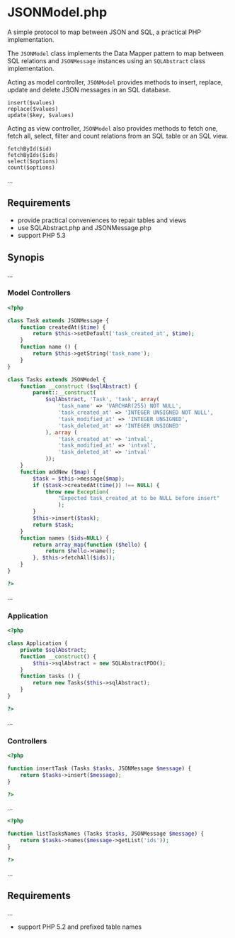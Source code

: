 JSONModel.php
===
A simple protocol to map between JSON and SQL, a practical PHP implementation.

The `JSONModel` class implements the Data Mapper pattern to map between SQL relations and `JSONMessage` instances using an `SQLAbstract` class implementation.

Acting as model controller, `JSONModel` provides methods to insert, replace, update and delete JSON messages in an SQL database.

~~~
insert($values)
replace($values)
update($key, $values)
~~~

Acting as view controller, `JSONModel` also provides methods to fetch one, fetch all, select, filter and count relations from an SQL table or an SQL view.

~~~
fetchById($id)
fetchByIds($ids)
select($options)
count($options)
~~~

...

Requirements
---
- provide practical conveniences to repair tables and views
- use SQLAbstract.php and JSONMessage.php
- support PHP 5.3

Synopis
---
...

### Model Controllers

~~~php
<?php

class Task extends JSONMessage {
    function createdAt($time) {
        return $this->setDefault('task_created_at', $time);
    }
    function name () {
        return $this->getString('task_name');
    }
}

class Tasks extends JSONModel {
    function __construct ($sqlAbstract) {
        parent::__construct(
            $sqlAbstract, 'Task', 'task', array(
                'task_name' => 'VARCHAR(255) NOT NULL',
                'task_created_at' => 'INTEGER UNSIGNED NOT NULL',
                'task_modified_at' => 'INTEGER UNSIGNED',
                'task_deleted_at' => 'INTEGER UNSIGNED'
            ), array (
                'task_created_at' => 'intval',
                'task_modified_at' => 'intval',
                'task_deleted_at' => 'intval'
            ));
    }
    function addNew ($map) {
        $task = $this->message($map);
        if ($task->createdAt(time()) !== NULL) {
            throw new Exception(
                "Expected task_created_at to be NULL before insert"
                );
        }
        $this->insert($task);
        return $task;
    }
    function names ($ids=NULL) {
        return array_map(function ($hello) {
            return $hello->name();
        }, $this->fetchAll($ids));
    }
}

?>
~~~

...

### Application

~~~php
<?php

class Application {
    private $sqlAbstract;
    function __construct() {
        $this->sqlAbstract = new SQLAbstractPDO();
    }
    function tasks () {
        return new Tasks($this->sqlAbstract);
    }
}

?>
~~~

...

### Controllers

~~~php
<?php

function insertTask (Tasks $tasks, JSONMessage $message) {
    return $tasks->insert($message);
}

?>
~~~
...

~~~php
<?php

function listTasksNames (Tasks $tasks, JSONMessage $message) {
    return $tasks->names($message->getList('ids'));
}

?>
~~~

...

Requirements
---
...

- support PHP 5.2 and prefixed table names

